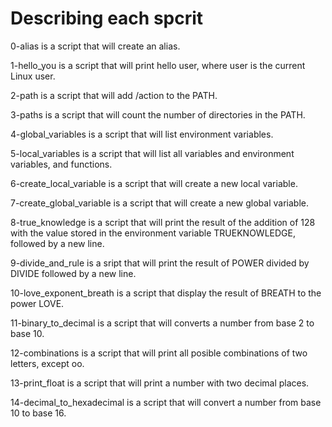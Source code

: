 # Describing each spcrit
0-alias is a script that will create an alias.

1-hello_you is a script that will print hello user, where user is the current Linux user.

2-path is a script that will add /action to the PATH.

3-paths is a script that will count the number of directories in the PATH.

4-global_variables is a script that will list environment variables.

5-local_variables is a script that will list all variables and environment variables, and functions.

6-create_local_variable is a script that will create a new local variable.

7-create_global_variable is a script that will create a new global variable.

8-true_knowledge is a script that will print the result of the addition of 128 with the value stored in the environment variable TRUEKNOWLEDGE, followed by a new line.

9-divide_and_rule is a sript that will print the result of POWER divided by DIVIDE followed by a new line.

10-love_exponent_breath is a script that display the result of BREATH to the power LOVE.

11-binary_to_decimal is a script that will converts a number from base 2 to base 10.

12-combinations is a script that will print all posible combinations of two letters, except oo.

13-print_float is a script that will print a number with two decimal places.

14-decimal_to_hexadecimal is a script that will convert a number from base 10 to base 16.
